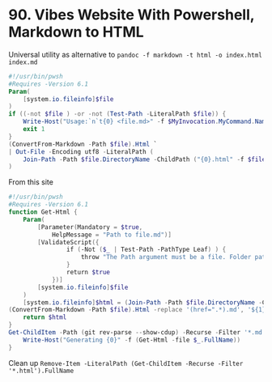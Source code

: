 # 90. Vibes Website With Powershell, Markdown to HTML

Universal utility as alternative to `pandoc -f markdown -t html -o index.html index.md`
```powershell
#!/usr/bin/pwsh
#Requires -Version 6.1
Param(
    [system.io.fileinfo]$file
)
if ((-not $file ) -or -not (Test-Path -LiteralPath $file)) {
    Write-Host("Usage:`n`t{0} <file.md>" -f $MyInvocation.MyCommand.Name)
    exit 1  
}
(ConvertFrom-Markdown -Path $file).Html `
| Out-File -Encoding utf8 -LiteralPath (
    Join-Path -Path $file.DirectoryName -ChildPath ("{0}.html" -f $file.BaseName)
)
```

From this site
```powershell
#!/usr/bin/pwsh
#Requires -Version 6.1
function Get-Html {
    Param(
        [Parameter(Mandatory = $true,
            HelpMessage = "Path to file.md")] 
        [ValidateScript({
                if (-Not ($_ | Test-Path -PathType Leaf) ) {
                    throw "The Path argument must be a file. Folder paths are not allowed."
                }
                return $true
            })]
        [system.io.fileinfo]$file
    )
    [system.io.fileinfo]$html = (Join-Path -Path $file.DirectoryName -ChildPath ("{0}.html" -f $file.BaseName))
(ConvertFrom-Markdown -Path $file).Html -replace '(href=".*).md', '${1}.html' | Out-File -Encoding "utf8BOM" -LiteralPath $html 
    return $html
}
Get-ChildItem -Path (git rev-parse --show-cdup) -Recurse -Filter '*.md' -Exclude "README.md" | ForEach-Object {
    Write-Host("Generating {0}" -f (Get-Html -file $_.FullName))
}
```

Clean up `Remove-Item -LiteralPath (Get-ChildItem -Recurse -Filter '*.html').FullName`
